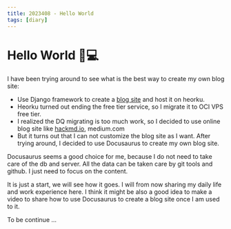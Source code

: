 ```yaml
---
title: 2023408 - Hello World
tags: [diary]
---
```


# Hello World 👋💻

I have been trying around to see what is the best way to create my own blog site:

- Use Django framework to create a [blog site](https://blog.colorfullife.ml/pages/diary/erics-daily-life/) and host it on heorku.
- Heorku turned out ending the free tier service, so I migrate it to OCI VPS free tier.
- I realized the DQ migrating is too much work, so I decided to use online blog site like [hackmd.io](https://hackmd.io/@happyeric77), medium.com
- But it turns out that I can not customize the blog site as I want. After trying around, I decided to use Docusaurus to create my own blog site.

Docusaurus seems a good choice for me, because I do not need to take care of the db and server. All the data can be taken care by git tools and github. I just need to focus on the content.

It is just a start, we will see how it goes. I will from now sharing my daily life and work experience here. I think it might be also a good idea to make a video to share how to use Docusaurus to create a blog site once I am used to it.

To be continue ...
